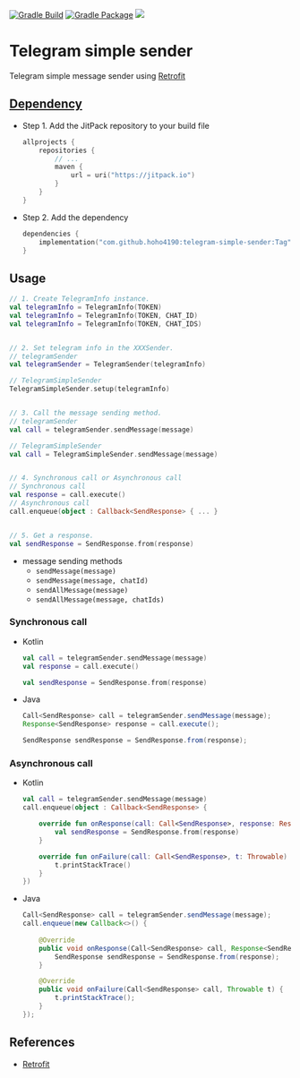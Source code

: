 [![Gradle Build](https://github.com/hoho4190/telegram-simple-sender/actions/workflows/gradle-build.yml/badge.svg)](https://github.com/hoho4190/telegram-simple-sender/actions/workflows/gradle-build.yml)
[![Gradle Package](https://github.com/hoho4190/telegram-simple-sender/actions/workflows/gradle-publish.yml/badge.svg)](https://github.com/hoho4190/telegram-simple-sender/actions/workflows/gradle-publish.yml)
[![](https://jitpack.io/v/hoho4190/telegram-simple-sender.svg)](https://jitpack.io/#hoho4190/telegram-simple-sender)

# Telegram simple sender
Telegram simple message sender using [Retrofit](https://square.github.io/retrofit/)

## [Dependency](https://jitpack.io/#hoho4190/telegram-simple-sender)
- Step 1. Add the JitPack repository to your build file
  ```kotlin
  allprojects {
      repositories {
          // ...
          maven {
              url = uri("https://jitpack.io")
          }
      }
  }
  ```
- Step 2. Add the dependency
  ```kotlin
  dependencies {
      implementation("com.github.hoho4190:telegram-simple-sender:Tag")
  }
  ```

## Usage
```kotlin
// 1. Create TelegramInfo instance.
val telegramInfo = TelegramInfo(TOKEN)
val telegramInfo = TelegramInfo(TOKEN, CHAT_ID)
val telegramInfo = TelegramInfo(TOKEN, CHAT_IDS)


// 2. Set telegram info in the XXXSender.
// telegramSender
val telegramSender = TelegramSender(telegramInfo)

// TelegramSimpleSender
TelegramSimpleSender.setup(telegramInfo)


// 3. Call the message sending method.
// telegramSender
val call = telegramSender.sendMessage(message)

// TelegramSimpleSender
val call = TelegramSimpleSender.sendMessage(message)


// 4. Synchronous call or Asynchronous call
// Synchronous call
val response = call.execute()
// Asynchronous call
call.enqueue(object : Callback<SendResponse> { ... }


// 5. Get a response.
val sendResponse = SendResponse.from(response)
```

- message sending methods
  - `sendMessage(message)`
  - `sendMessage(message, chatId)`
  - `sendAllMessage(message)`
  - `sendAllMessage(message, chatIds)`
  
### Synchronous call
- Kotlin
    ```kotlin
    val call = telegramSender.sendMessage(message)
    val response = call.execute()
    
    val sendResponse = SendResponse.from(response)
    ```

- Java
    ```java
    Call<SendResponse> call = telegramSender.sendMessage(message);
    Response<SendResponse> response = call.execute();
    
    SendResponse sendResponse = SendResponse.from(response);
    ```

### Asynchronous call
- Kotlin
    ```kotlin
    val call = telegramSender.sendMessage(message)
    call.enqueue(object : Callback<SendResponse> {
    
        override fun onResponse(call: Call<SendResponse>, response: Response<SendResponse>) {
            val sendResponse = SendResponse.from(response)
        }
    
        override fun onFailure(call: Call<SendResponse>, t: Throwable) {
            t.printStackTrace()
        }
    })
    ```

- Java
    ```java
    Call<SendResponse> call = telegramSender.sendMessage(message);
    call.enqueue(new Callback<>() {
        
        @Override
        public void onResponse(Call<SendResponse> call, Response<SendResponse> response) {
            SendResponse sendResponse = SendResponse.from(response);
        }
    
        @Override
        public void onFailure(Call<SendResponse> call, Throwable t) {
            t.printStackTrace();
        }
    });
    ```

## References
- [Retrofit](https://square.github.io/retrofit/)
